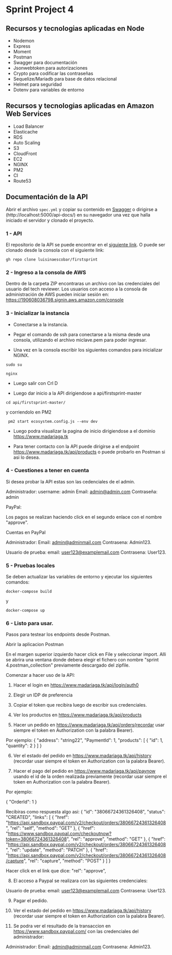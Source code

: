 # Sprint Project 4

## Recursos y tecnologias aplicadas en Node

 - Nodemon
 - Express
 - Moment
 - Postman 
 - Swagger para documentación
 - Jsonwebtoken para autorizaciones
 - Crypto para codificar las contraseñas
 - Sequelize/Mariadb para base de datos relacional
 - Helmet para seguridad
 - Dotenv para variables de entorno

## Recursos y tecnologias aplicadas en Amazon Web Services

 - Load Balancer
 - Elasticache
 - RDS
 - Auto Scaling 
 - S3
 - CloudFront
 - EC2
 - NGINX
 - PM2
 - CI
 - Route53

## Documentación de la API
Abrir el archivo `spec.yml` y copiar su contenido en [Swagger](https://editor.swagger.io/) o dirigirse a (http://localhost:5000/api-docs/) en su navegador una vez que halla iniciado el servidor y clonado el proyecto.

### 1  - API 
El repositorio de la API se puede encontrar en el [siguiente link](https://github.com/luisinaescobar/firstsprint.git).
O puede ser clonado desde la consola con el siguiente link:

`gh repo clone luisinaescobar/firstsprint`

### 2  - Ingreso a la consola de AWS

Dentro de la carpeta ZIP encontraras un archivo con las credenciales del usuario del tech reviewer.
Los usuarios con acceso a la consola de administración de AWS pueden iniciar sesión en: https://190608036798.signin.aws.amazon.com/console

### 3  - Inicializar la instancia

 - Conectarse a la instancia.

 - Pegar el comando de ssh para conectarse a la misma desde una consola, utilizando el archivo miclave.pem para poder ingresar.

 - Una vez en la consola escribir los siguientes comandos para inicializar NGINX.

 ```
sudo su
```
```
nginx
```
 - Luego salir con Crl D

 - Luego dar inicio a la API dirigiendose a api/firstsprint-master

```
cd api/firstsprint-master/
```
y corriendolo en PM2

```
 pm2 start ecosystem.config.js --env dev
```
- Luego podra visualizar la pagina de inicio dirigiendose a el dominio https://www.madariaga.tk

- Para tener contacto con la API puede dirigirse a el endpoint https://www.madariaga.tk/api/products o puede probarlo en Postman si asi lo desea.

### 4  - Cuestiones a tener en cuenta

Si desea probar la API estas son las cedenciales de el admin.

Administrador:
    username: admin
    Email: admin@admin.com
    Contraseña: admin

PayPal:

Los pagos se realizan haciendo click en el segundo enlace con el nombre "approve".

Cuentas en PayPal

Administrador:
    Email: admin@adminmail.com
    Contrasena: Admin123.

Usuario de prueba:
    email: user123@examplemail.com
    Contrasena: User123.

### 5  - Pruebas locales

Se deben actualizar las variables de entorno y ejecutar los siguientes comandos:
 ```
docker-compose build
```
y 

 ```
docker-compose up
```
### 6  - Listo para usar.

Pasos para testear los endpoints desde Postman.

Abrir la aplicacion Postman

En el margen superior izquierdo hacer click en File y seleccionar import. Alli se abrira una ventana donde debera elegir el fichero con nombre "sprint 4.postman_collection" previamente descargado del zipfile.

Comenzar a hacer uso de la API:

1)   Hacer el login en https://www.madariaga.tk/api/login/auth0

2) Elegir un IDP de preferencia

3) Copiar el token que recibira luego de escribir sus credenciales.

4) Ver los productos en https://www.madariaga.tk/api/products

5) Hacer un pedido en https://www.madariaga.tk/api/orders(recordar usar siempre el token en Authorization con la palabra Bearer).

Por ejemplo: 
{
  "address": "string22",
  "PaymentId": 1,
  "products": [
    {
      "id": 1,
      "quantity": 2
    }
  ]
}

6) Ver el estado del pedido en https://www.madariaga.tk/api/history (recordar usar siempre el token en Authorization con la palabra Bearer).

7) Hacer el pago del pedido en https://www.madariaga.tk/api/paynow usando el id de la orden realizada previamente (recordar usar siempre el token en Authorization con la palabra Bearer).

Por ejemplo:

{
  "OrderId": 1
}

Recibiras como respuesta algo asi:
{
    "id": "38066724361326408",
    "status": "CREATED",
    "links": [
        {
            "href": "https://api.sandbox.paypal.com/v2/checkout/orders/38066724361326408",
            "rel": "self",
            "method": "GET"
        },
        {
            "href": "https://www.sandbox.paypal.com/checkoutnow?token=38066724361326408",
            "rel": "approve",
            "method": "GET"
        },
        {
            "href": "https://api.sandbox.paypal.com/v2/checkout/orders/38066724361326408",
            "rel": "update",
            "method": "PATCH"
        },
        {
            "href": "https://api.sandbox.paypal.com/v2/checkout/orders/38066724361326408/capture",
            "rel": "capture",
            "method": "POST"
        }
    ]
}

Hacer click en el link que dice:  "rel": "approve",

8) El acceso a Paypal se realizara con las siguientes credenciales:

Usuario de prueba:
    email: user123@examplemail.com
    Contrasena: User123.

9) Pagar el pedido.

10) Ver el estado del pedido en https://www.madariaga.tk/api/history (recordar usar siempre el token en Authorization con la palabra Bearer).

11) Se podra ver el resultado de la transaccion en https://www.sandbox.paypal.com/ con las credenciales del administrador:

Administrador:
    Email: admin@adminmail.com
    Contrasena: Admin123.